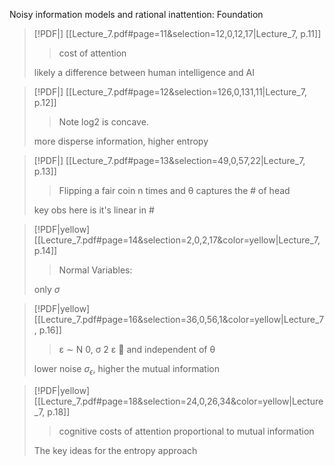Noisy information models and rational inattention: Foundation

> [!PDF|] [[Lecture_7.pdf#page=11&selection=12,0,12,17|Lecture_7, p.11]]
> > cost of attention
> 
> likely a difference between human intelligence and AI



> [!PDF|] [[Lecture_7.pdf#page=12&selection=126,0,131,11|Lecture_7, p.12]]
> > Note log2 is concave.
> 
> more disperse information, higher entropy 

> [!PDF|] [[Lecture_7.pdf#page=13&selection=49,0,57,22|Lecture_7, p.13]]
> > Flipping a fair coin n times and θ captures the # of head
> 
> key obs here is it's linear in #


> [!PDF|yellow] [[Lecture_7.pdf#page=14&selection=2,0,2,17&color=yellow|Lecture_7, p.14]]
> > Normal Variables:
> 
> only $\sigma$


> [!PDF|yellow] [[Lecture_7.pdf#page=16&selection=36,0,56,1&color=yellow|Lecture_7, p.16]]
> > ε ∼ N 0, σ 2 ε  and independent of θ
> 
> lower noise $\sigma_{\epsilon}$, higher the mutual information


> [!PDF|yellow] [[Lecture_7.pdf#page=18&selection=24,0,26,34&color=yellow|Lecture_7, p.18]]
> > cognitive costs of attention proportional to mutual information
> 
> The key ideas for the entropy approach 

